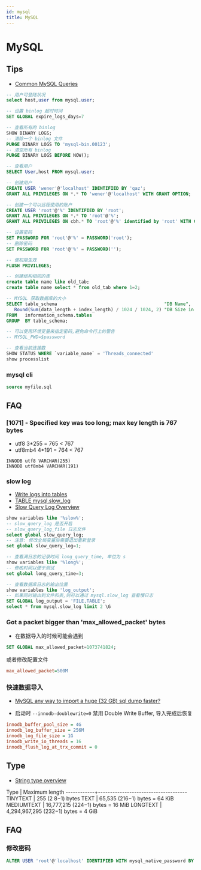 ```yaml
---
id: mysql
title: MySQL
---
```


# MySQL

## Tips
* [Common MySQL Queries](http://www.artfulsoftware.com/infotree/queries.php)

```sql
-- 用户可登陆状况
select host,user from mysql.user;

-- 设置 binlog 超时时间
SET GLOBAL expire_logs_days=7

-- 查看所有的 binlog
SHOW BINARY LOGS;
-- 清除一个 binlog 文件
PURGE BINARY LOGS TO 'mysql-bin.00123';
-- 清空所有 binlog
PURGE BINARY LOGS BEFORE NOW();

-- 查看用户
SELECT User,host FROM mysql.user;

-- 创建用户
CREATE USER 'wener'@'localhost' IDENTIFIED BY 'qaz';
GRANT ALL PRIVILEGES ON *.* TO 'wener'@'localhost' WITH GRANT OPTION;

-- 创建一个可以远程使用的账户
CREATE USER 'root'@'%' IDENTIFIED BY 'root';
GRANT ALL PRIVILEGES ON *.* TO 'root'@'%';
GRANT ALL PRIVILEGES ON cbh.* TO 'root'@'%' identified by 'root' WITH GRANT OPTION;

-- 设置密码
SET PASSWORD FOR 'root'@'%' = PASSWORD('root');
-- 删除密码
SET PASSWORD FOR 'root'@'%' = PASSWORD('');

-- 使权限生效
FLUSH PRIVILEGES;

-- 创建结构相同的表
create table name like old_tab;
create table name select * from old_tab where 1=2;

-- MYSQL 获取数据库的大小
SELECT table_schema                                        "DB Name",
   Round(Sum(data_length + index_length) / 1024 / 1024, 2) "DB Size in MB"
FROM   information_schema.tables
GROUP  BY table_schema;

-- 可以使用环境变量来指定密码,避免命令行上的警告
-- MYSQL_PWD=$password

-- 查看当前连接数
SHOW STATUS WHERE `variable_name` = 'Threads_connected'
show processlist
```

### mysql cli
```sql
source myfile.sql

```

## FAQ
### [1071] - Specified key was too long; max key length is 767 bytes

* utf8 3*255 = 765 < 767
* utf8mb4 4*191 = 764 < 767
```
INNODB utf8 VARCHAR(255)
INNODB utf8mb4 VARCHAR(191)
```

### slow log
* [Write logs into tables](https://mariadb.com/kb/en/mariadb/writing-logs-into-tables/)
* [TABLE mysql.slow_log](https://mariadb.com/kb/en/mariadb/mysqlslow_log-table/)
* [Slow Query Log Overview](https://mariadb.com/kb/en/mariadb/slow-query-log-overview/)
```sql
show variables like '%slow%';
-- slow_query_log 是否开启
-- slow_query_log_file 日志文件
select global slow_query_log;
-- 注意: 修改全局变量后需要退出重新登录
set global slow_query_log=1;

-- 查看满日志的记录时间 long_query_time, 单位为 s
show variables like '%long%';
-- 修改时间以便于测试
set global long_query_time=3;

-- 查看数据库日志的输出位置
show variables like 'log_output';
-- 如果同时输出到文件和表,则可以通过 mysql.slow_log 查看慢日志
SET GLOBAL log_output = 'FILE,TABLE';
select * from mysql.slow_log limit 2 \G
```

### Got a packet bigger than 'max_allowed_packet' bytes
* 在数据导入的时候可能会遇到

```sql
SET GLOBAL max_allowed_packet=1073741824;
```

或者修改配置文件

```ini
max_allowed_packet=500M
```

### 快速数据导入

* [MySQL any way to import a huge (32 GB) sql dump faster?](https://dba.stackexchange.com/q/83125)

* 启动时 `--innodb-doublewrite=0` 禁用 Double Write Buffer, 导入完成后恢复

```ini
innodb_buffer_pool_size = 4G
innodb_log_buffer_size = 256M
innodb_log_file_size = 1G
innodb_write_io_threads = 16
innodb_flush_log_at_trx_commit = 0
```

## Type

* [String type overview](http://dev.mysql.com/doc/refman/5.7/en/string-type-overview.html)

Type        | Maximum length
------------+-------------------------------------
TINYTEXT    |           255 (2 8−1) bytes
TEXT        |        65,535 (216−1) bytes = 64 KiB
MEDIUMTEXT  |    16,777,215 (224−1) bytes = 16 MiB
LONGTEXT    | 4,294,967,295 (232−1) bytes =  4 GiB

## FAQ

### 修改密码

```sql
ALTER USER 'root'@'localhost' IDENTIFIED WITH mysql_native_password BY 'password';
```

